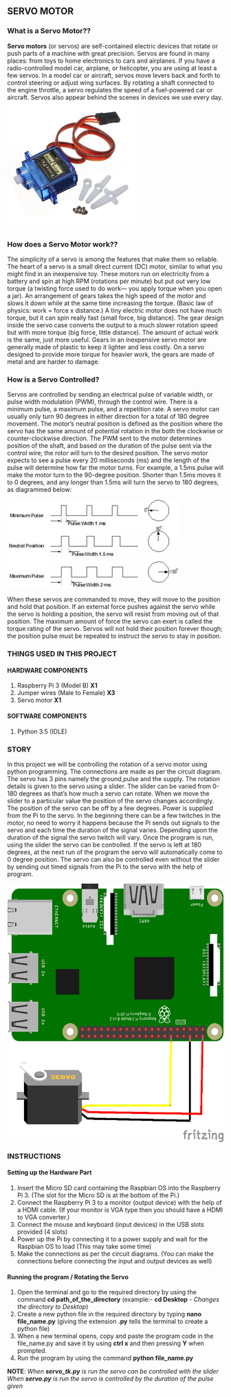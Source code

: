 ## SERVO MOTOR
### What is a Servo Motor??
**Servo motors** (or servos) are self-contained electric devices that rotate or push parts of a machine with great precision. Servos are found in many places: from toys to home electronics to cars and airplanes. If you have a radio-controlled model car, airplane, or helicopter, you are using at least a few servos. In a model car or aircraft, servos move levers back and forth to control steering or adjust wing surfaces. By rotating a shaft connected to the engine throttle, a servo regulates the speed of a fuel-powered car or aircraft. Servos also appear behind the scenes in devices we use every day. 
<img src="https://github.com/11RO05/handson-iot-raspberrypi/blob/master/images/Servo.png" width=300 height=300 align="middle">

### How does a Servo Motor work??
The simplicity of a servo is among the features that make them so reliable. The heart of a servo is a small direct current (DC) motor, similar to what you might find in an inexpensive toy. These motors run on electricity from a battery and spin at high RPM (rotations per minute) but put out very low torque (a twisting force used to do work— you apply torque when you open a jar). An arrangement of gears takes the high speed of the motor and slows it down while at the same time increasing the torque. (Basic law of physics: work = force x distance.) A tiny electric motor does not have much torque, but it can spin really fast (small force, big distance). The gear design inside the servo case converts the output to a much slower rotation speed but with more torque (big force, little distance). The amount of actual work is the same, just more useful. Gears in an inexpensive servo motor are generally made of plastic to keep it lighter and less costly. On a servo designed to provide more torque for heavier work, the gears are made of metal and are harder to damage.

### How is a Servo Controlled?

Servos are controlled by sending an electrical pulse of variable width, or pulse width modulation (PWM), through the control wire. There is a minimum pulse, a maximum pulse, and a repetition rate. A servo motor can usually only turn 90 degrees in either direction for a total of 180 degree movement. The motor’s neutral position is defined as the position where the servo has the same amount of potential rotation in the both the clockwise or counter-clockwise direction. The PWM sent to the motor determines position of the shaft, and based on the duration of the pulse sent via the control wire; the rotor will turn to the desired position. The servo motor expects to see a pulse every 20 milliseconds (ms) and the length of the pulse will determine how far the motor turns. For example, a 1.5ms pulse will make the motor turn to the 90-degree position. Shorter than 1.5ms moves it to 0 degrees, and any longer than 1.5ms will turn the servo to 180 degrees, as diagrammed below:

![](https://github.com/11RO05/handson-iot-raspberrypi/blob/master/images/Servo%20working.png)

When these servos are commanded to move, they will move to the position and hold that position. If an external force pushes against the servo while the servo is holding a position, the servo will resist from moving out of that position. The maximum amount of force the servo can exert is called the torque rating of the servo. Servos will not hold their position forever though; the position pulse must be repeated to instruct the servo to stay in position.

### THINGS USED IN THIS PROJECT

#### HARDWARE COMPONENTS
1.	Raspberry Pi 3 (Model B)		**X1**
2.	Jumper wires (Male to Female)		**X3**
3.	Servo motor				**X1**

#### SOFTWARE COMPONENTS
1.	Python 3.5 (IDLE)

### STORY
In this project we will be controlling the rotation of a servo motor using python programming. The connections are made as per the circuit diagram. The servo has 3 pins namely the ground,pulse and the supply. The rotation details is given to the servo using a slider. The slider can be varied from 0-180 degrees as that’s how much a servo can rotate. When we move the slider to a particular value the position of the servo changes accordingly. The position of the servo can be off by a few degrees. Power is supplied from the Pi to the servo. In the beginning there can be a few twitches in the motor, no need to worry it happens because the Pi sends out signals to the servo and each time the duration of the signal varies. Depending upon the duration of the signal the servo twitch will vary. Once the program is run, using the slider the servo can be controlled. If the servo is left at 180 degrees, at the next run of the program the servo will automatically come to 0 degree position. The servo can also be controlled even without the slider by sending out timed signals from the Pi to the servo with the help of program. 

<img src="https://github.com/11RO05/handson-iot-raspberrypi/blob/master/circuit-diagram/Servo.png" widht=600 height=600 align="middle">

### INSTRUCTIONS

#### Setting up the Hardware Part
1.	Insert the Micro SD card containing the Raspbian OS into the Raspberry Pi 3. (The slot for the Micro SD is at the bottom of the Pi.)
1.	Connect the Raspberry Pi 3 to a monitor (output device) with the help of a HDMI cable. (If your monitor is VGA type then you should have a HDMI to VGA converter.) 
2.	Connect the mouse and keyboard (input devices) in the USB slots provided (4 slots)
3.	Power up the Pi by connecting it to a power supply and wait for the Raspbian OS to load (This may take some time)
4.	Make the connections as per the circuit diagrams. (You can make the connections before connecting the input and output devices as well)

#### Running the program / Rotating the Servo
1.	Open the terminal and go to the required directory by using the command **cd path_of_the_directory** (example:- **cd Desktop** - *Changes the directory to Desktop*)
2.	Create a new python file in the required directory by typing **nano file_name.py** (giving the extension **.py** tells the terminal to create a python file) 
3.	When a new terminal opens, copy and paste the program code in the file_name.py and save it by using **ctrl x** and then pressing **Y** when prompted.
4.	Run the program by using the command **python file_name.py**

**NOTE**:
*When **servo_tk.py** is run the servo can be controlled with the slider
When **servo.py** is run the servo is controlled by the duration of the pulse given*
	
